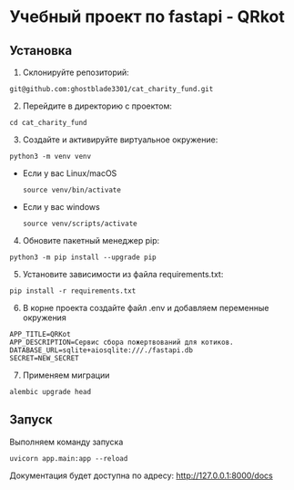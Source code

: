 # Учебный проект по fastapi - QRkot

## Установка
1. Склонируйте репозиторий:
```
git@github.com:ghostblade3301/cat_charity_fund.git
```
2. Перейдите в директорию с проектом:

```
cd cat_charity_fund
```

3. Cоздайте и активируйте виртуальное окружение:

```
python3 -m venv venv
```

* Если у вас Linux/macOS

    ```
    source venv/bin/activate
    ```

* Если у вас windows

    ```
    source venv/scripts/activate
    ```
4. Обновите пакетный менеджер pip:
```
python3 -m pip install --upgrade pip
```
5. Установите зависимости из файла requirements.txt:
```
pip install -r requirements.txt
```
6. В корне проекта создайте файл .env и добавляем переменные окружения
```
APP_TITLE=QRKot
APP_DESCRIPTION=Сервис сбора пожертвований для котиков.
DATABASE_URL=sqlite+aiosqlite:///./fastapi.db
SECRET=NEW_SECRET
```
7. Применяем миграции
```
alembic upgrade head 
```
## Запуск
Выполняем команду запуска
```
uvicorn app.main:app --reload
```
Документация будет доступна по адресу: http://127.0.0.1:8000/docs